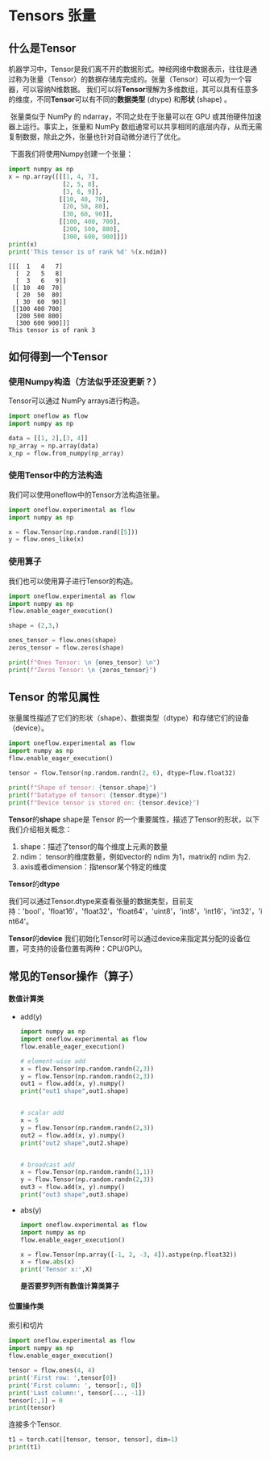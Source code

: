 # Tensors 张量



## 什么是Tensor

​	机器学习中，Tensor是我们离不开的数据形式。神经网络中数据表示，往往是通过称为张量（Tensor）的数据存储库完成的。张量（Tensor）可以视为一个容器，可以容纳N维数据。 我们可以将**Tensor**理解为多维数组，其可以具有任意多的维度，不同**Tensor**可以有不同的**数据类型** (dtype) 和**形状** (shape) 。

​	张量类似于 NumPy 的 ndarray，不同之处在于张量可以在 GPU 或其他硬件加速器上运行。事实上，张量和 NumPy 数组通常可以共享相同的底层内存，从而无需复制数据，除此之外，张量也针对自动微分进行了优化。

​	下面我们将使用Numpy创建一个张量：

```python
import numpy as np
x = np.array([[[1, 4, 7],
               [2, 5, 8],
               [3, 6, 9]],
              [[10, 40, 70],
               [20, 50, 80],
               [30, 60, 90]],
              [[100, 400, 700],
               [200, 500, 800],
               [300, 600, 900]]])
print(x)
print('This tensor is of rank %d' %(x.ndim))
```

```
[[[  1   4   7]
  [  2   5   8]
  [  3   6   9]]
 [[ 10  40  70]
  [ 20  50  80]
  [ 30  60  90]]
 [[100 400 700]
  [200 500 800]
  [300 600 900]]]
This tensor is of rank 3
```





## 如何得到一个Tensor



### 使用Numpy构造（方法似乎还没更新？）

Tensor可以通过 NumPy arrays进行构造。

```python
import oneflow as flow
import numpy as np

data = [[1, 2],[3, 4]]
np_array = np.array(data)
x_np = flow.from_numpy(np_array)
```



### 使用Tensor中的方法构造

我们可以使用oneflow中的Tensor方法构造张量。

```python
import oneflow.experimental as flow
import numpy as np

x = flow.Tensor(np.random.rand([5]))
y = flow.ones_like(x)
```



### 使用算子

我们也可以使用算子进行Tensor的构造。

```python
import oneflow.experimental as flow
import numpy as np
flow.enable_eager_execution()

shape = (2,3,)

ones_tensor = flow.ones(shape)
zeros_tensor = flow.zeros(shape)

print(f"Ones Tensor: \n {ones_tensor} \n")
print(f"Zeros Tensor: \n {zeros_tensor}")
```



## Tensor 的常见属性

 张量属性描述了它们的形状（shape）、数据类型（dtype）和存储它们的设备（device）。 

```python
import oneflow.experimental as flow
import numpy as np
flow.enable_eager_execution()

tensor = flow.Tensor(np.random.randn(2, 6), dtype=flow.float32)

print(f"Shape of tensor: {tensor.shape}")
print(f"Datatype of tensor: {tensor.dtype}")
print(f"Device tensor is stored on: {tensor.device}")
```

**Tensor**的**shape**
shape是 Tensor 的一个重要属性，描述了Tensor的形状，以下我们介绍相关概念：

1. shape：描述了tensor的每个维度上元素的数量
2. ndim： tensor的维度数量，例如vector的 ndim 为1，matrix的 ndim 为2.
3. axis或者dimension：指tensor某个特定的维度




**Tensor**的**dtype**

我们可以通过Tensor.dtype来查看张量的数据类型，目前支持：'bool'，'float16'，'float32'，'float64'，'uint8'，'int8'，'int16'，'int32'，'int64'。



**Tensor**的**device**
我们初始化Tensor时可以通过device来指定其分配的设备位置，可支持的设备位置有两种：CPU/GPU。



## 常见的Tensor操作（算子）

#### 数值计算类

- add(y)

  ```python
  import numpy as np
  import oneflow.experimental as flow
  flow.enable_eager_execution()
  
  # element-wise add
  x = flow.Tensor(np.random.randn(2,3))
  y = flow.Tensor(np.random.randn(2,3))
  out1 = flow.add(x, y).numpy()
  print("out1 shape",out1.shape)
  
  
  # scalar add
  x = 5
  y = flow.Tensor(np.random.randn(2,3))
  out2 = flow.add(x, y).numpy()
  print("out2 shape",out2.shape)
  
  
  # broadcast add
  x = flow.Tensor(np.random.randn(1,1))
  y = flow.Tensor(np.random.randn(2,3))
  out3 = flow.add(x, y).numpy()
  print("out3 shape",out3.shape)
  
  ```

  

- abs(y)

  ```python
  import oneflow.experimental as flow
  import numpy as np
  flow.enable_eager_execution()
  
  x = flow.Tensor(np.array([-1, 2, -3, 4]).astype(np.float32))
  x = flow.abs(x)
  print('Tensor x:',X)
  
  ```

  **是否要罗列所有数值计算类算子**

#### 位置操作类

索引和切片

```python
import oneflow.experimental as flow
import numpy as np
flow.enable_eager_execution()

tensor = flow.ones(4, 4)
print('First row: ',tensor[0])
print('First column: ', tensor[:, 0])
print('Last column:', tensor[..., -1])
tensor[:,1] = 0
print(tensor)
```

连接多个Tensor.

```python
t1 = torch.cat([tensor, tensor, tensor], dim=1)
print(t1)
```





